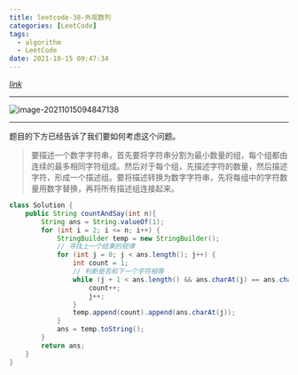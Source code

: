 ```yaml
---
title: leetcode-38-外观数列
categories: [LeetCode]
tags:
  - algorithm
  - LeetCode
date: 2021-10-15 09:47:34
---
```


[$link$](https://leetcode-cn.com/problems/count-and-say/)

<hr/>

![image-20211015094847138](https://gitee.com/cao_ziqiang/img/raw/master/20211015094847.png)

<hr/>

题目的下方已经告诉了我们要如何考虑这个问题。

> 要描述一个数字字符串，首先要将字符串分割为最小数量的组，每个组都由连续的最多相同字符组成。然后对于每个组，先描述字符的数量，然后描述字符，形成一个描述组。要将描述转换为数字字符串，先将每组中的字符数量用数字替换，再将所有描述组连接起来。

```java
class Solution {
    public String countAndSay(int n){
        String ans = String.valueOf(1);
        for (int i = 2; i <= n; i++) {
            StringBuilder temp = new StringBuilder();
            // 寻找上一个结果的规律
            for (int j = 0; j < ans.length(); j++) {
                int count = 1;
                // 判断是否和下一个字符相等
                while (j + 1 < ans.length() && ans.charAt(j) == ans.charAt(j + 1)) {
                    count++;
                    j++;
                }
                temp.append(count).append(ans.charAt(j));
            }
            ans = temp.toString();
        }
        return ans;
    }
}
```

